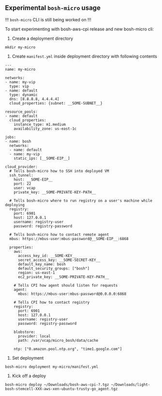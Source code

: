 ## Experimental `bosh-micro` usage

!!! `bosh-micro` CLI is still being worked on !!!

To start experimenting with bosh-aws-cpi release and new bosh-micro cli:

1. Create a deployment directory

```
mkdir my-micro
```

1. Create `manifest.yml` inside deployment directory with following contents

```
---
name: my-micro

networks:
- name: my-vip
  type: vip
- name: default
  type: dynamic
  dns: [8.8.8.8, 4.4.4.4]
  cloud_properties: {subnet: __SOME-SUBNET__}

resource_pools:
- name: default
  cloud_properties:
    instance_type: m1.medium
    availability_zone: us-east-1c

jobs:
- name: bosh
  networks:
  - name: default
  - name: my-vip
    static_ips: [__SOME-EIP__]

cloud_provider:
  # Tells bosh-micro how to SSH into deployed VM
  ssh_tunnel:
    host: __SOME-EIP__
    port: 22
    user: vcap
    private_key: __SOME-PRIVATE-KEY-PATH__

  # Tells bosh-micro where to run registry on a user's machine while deploying
  registry:
    port: 6901
    host: 127.0.0.1
    username: registry-user
    password: registry-password

  # Tells bosh-micro how to contact remote agent
  mbus: https://mbus-user:mbus-password@__SOME-EIP__:6868

  properties:
    aws:
      access_key_id: __SOME-KEY__
      secret_access_key: __SOME-SECRET-KEY__
      default_key_name: bosh
      default_security_groups: ["bosh"]
      region: us-east-1
      ec2_private_key: __SOME-PRIVATE-KEY-PATH__

    # Tells CPI how agent should listen for requests
    agent:
      mbus: https://mbus-user:mbus-password@0.0.0.0:6868

    # Tells CPI how to contact registry
    registry:
      port: 6901
      host: 127.0.0.1
      username: registry-user
      password: registry-password

    blobstore:
      provider: local
      path: /var/vcap/micro_bosh/data/cache

    ntp: ["0.amazon.pool.ntp.org", "time1.google.com"]
```

1. Set deployment

```
bosh-micro deployment my-micro/manifest.yml
```

1. Kick off a deploy

```
bosh-micro deploy ~/Downloads/bosh-aws-cpi-?.tgz ~/Downloads/light-bosh-stemcell-XXX-aws-xen-ubuntu-trusty-go_agent.tgz
```
